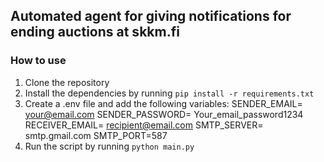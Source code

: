 ## Automated agent for giving notifications for ending auctions at skkm.fi

### How to use

1. Clone the repository
2. Install the dependencies by running `pip install -r requirements.txt`
3. Create a .env file and add the following variables:
SENDER_EMAIL= your@email.com
SENDER_PASSWORD= Your_email_password1234
RECEIVER_EMAIL= recipient@email.com
SMTP_SERVER= smtp.gmail.com
SMTP_PORT=587
3. Run the script by running `python main.py`